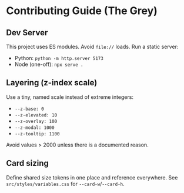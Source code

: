 # Contributing Guide (The Grey)

## Dev Server
This project uses ES modules. Avoid `file://` loads. Run a static server:
- Python: `python -m http.server 5173`
- Node (one-off): `npx serve .`

## Layering (z-index scale)
Use a tiny, named scale instead of extreme integers:
- `--z-base: 0`
- `--z-elevated: 10`
- `--z-overlay: 100`
- `--z-modal: 1000`
- `--z-tooltip: 1100`

Avoid values > 2000 unless there is a documented reason.

## Card sizing
Define shared size tokens in one place and reference everywhere.
See `src/styles/variables.css` for `--card-w`/`--card-h`.

